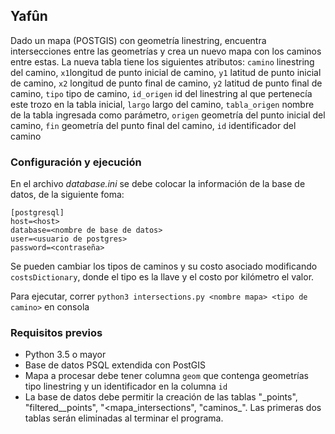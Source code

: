 ## Yafûn
Dado un mapa (POSTGIS) con geometría linestring, encuentra intersecciones entre las geometrías y crea un nuevo mapa con los caminos entre estas.
La nueva tabla tiene los siguientes atributos:
`camino` linestring del camino,
`x1`longitud de punto inicial de camino,
`y1` latitud de punto inicial de camino,
`x2` longitud de punto final de camino,
`y2` latitud de punto final de camino,
`tipo` tipo de camino,
`id_origen` id del linestring al que pertenecía este trozo en la tabla inicial,
`largo` largo del camino,
`tabla_origen` nombre de la tabla ingresada como parámetro,
`origen` geometría del punto inicial del camino,
`fin` geometría del punto final del camino,
`id` identificador del camino


### Configuración y ejecución
En el archivo _database.ini_ se debe colocar la información de la base de datos, de la siguiente foma:
```
[postgresql]
host=<host>
database=<nombre de base de datos>
user=<usuario de postgres>
password=<contraseña>
```
Se pueden cambiar los tipos de caminos y su costo asociado modificando `costsDictionary`, donde el tipo es la llave y el costo por kilómetro el valor.

Para ejecutar, correr ``` python3 intersections.py <nombre mapa> <tipo de camino> ``` en consola

### Requisitos previos
* Python 3.5 o mayor
* Base de datos PSQL extendida con PostGIS
* Mapa a procesar debe tener columna `geom` que contenga geometrías tipo linestring y un identificador en la columna `id `
* La base de datos debe permitir la creación de las tablas "<mapa>\_points", "filtered_<mapa>_points", "<mapa\_intersections", "caminos\_<mapa>". Las primeras dos tablas serán eliminadas al terminar el programa.


